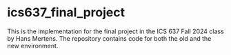 # ics637_final_project

This is the implementation for the final project in the ICS 637 Fall 2024 class by Hans Mertens. The repository contains code for both the old and the new environment.
